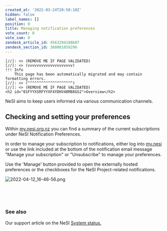 ```yaml
---
created_at: '2022-03-24T20:50:10Z'
hidden: false
label_names: []
position: 0
title: Managing notification preferences
vote_count: 0
vote_sum: 0
zendesk_article_id: 4563294188687
zendesk_section_id: 360001059296
---
```



    [//]: <> (REMOVE ME IF PAGE VALIDATED)
    [//]: <> (vvvvvvvvvvvvvvvvvvvv)
    !!! Info
        This page has been automatically migrated and may contain formatting errors.
    [//]: <> (^^^^^^^^^^^^^^^^^^^^)
    [//]: <> (REMOVE ME IF PAGE VALIDATED)
    <h2 id="01FYYXSRFYYXF4YDHV48M88GS2">Overview</h2>
<p>NeSI aims to keep users informed via various communication channels. </p>
<h2 id="01FYYXSRFYNB1AQ6EVMY0GRVV5">Checking and setting your preferences</h2>
<p><span data-slate-node="text">Within </span><a class="guide-markup" href="https://my.nesi.org.nz/account/preference" target="_blank" rel="noopener noreferrer" data-slate-node="element" data-slate-inline="true" data-slate-fragment="JTVCJTdCJTIyY2hpbGRyZW4lMjIlM0ElNUIlN0IlMjJ0ZXh0JTIyJTNBJTIybG9nJTIwaW50byUyMCUyMiU3RCUyQyU3QiUyMnR5cGUlMjIlM0ElMjJhJTIyJTJDJTIyaHJlZiUyMiUzQSUyMmh0dHBzJTNBJTJGJTJGbXkubmVzaS5vcmcubnolMkZhY2NvdW50JTJGcHJlZmVyZW5jZSUyMiUyQyUyMmNoaWxkcmVuJTIyJTNBJTVCJTdCJTIydGV4dCUyMiUzQSUyMm15Lm5lc2klMjIlN0QlNUQlMkMlMjJ0YXJnZXQlMjIlM0ElMjJfYmxhbmslMjIlN0QlMkMlN0IlMjJ0ZXh0JTIyJTNBJTIyJTIwJTIyJTdEJTVEJTJDJTIydHlwZSUyMiUzQSUyMnAlMjIlN0QlNUQ=">my.nesi.org.nz</a> you can find a summary of the current subscriptions under NeSI Notification Preferences. </p>

<p>In order to manage your subscription to notifications, 
either log into <a href="https://my.nesi.org.nz/account/preference" target="_blank" rel="noopener noreferrer">my.nesi</a> or use the link included at the bottom of the notification email message "Manage your subscription" or "Unsubscribe" to manage your preferences.</p>
<p>Use the 'Manage' button provided to open the externally hosted preferences or the checkboxes for the NeSI Project-related notifications.</p>
<p><img src="https://support.nesi.org.nz/hc/article_attachments/4657584659343/2022-04-12_16-46-56.png" alt="2022-04-12_16-46-56.png"></p>
<p> </p>
<p> </p>
<h3 id="01FYYXSRFZ43D09XKY93S73AXV">See also</h3>
<p>Our support article on the NeSI <a href="https://support.nesi.org.nz/hc/en-gb/articles/360000751636" target="_blank" rel="noopener">System status.</a></p>